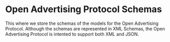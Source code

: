 Open Advertising Protocol Schemas
=======================

This where we store the schemas of the models for the Open Advertising Protocol. Although the schemas are represented in XML Schemas, the Open Advertising Protocol is intented to support both XML and JSON. 
